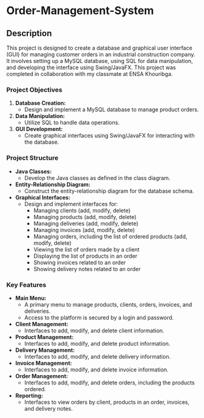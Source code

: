 # Order-Management-System

## Description

This project is designed to create a database and graphical user interface (GUI) for managing customer orders in an industrial construction company. It involves setting up a MySQL database, using SQL for data manipulation, and developing the interface using Swing/JavaFX. This project was completed in collaboration with my classmate at ENSA Khouribga.

### Project Objectives

1. **Database Creation:**
   - Design and implement a MySQL database to manage product orders.
2. **Data Manipulation:**
   - Utilize SQL to handle data operations.
3. **GUI Development:**
   - Create graphical interfaces using Swing/JavaFX for interacting with the database.

### Project Structure

- **Java Classes:**
  - Develop the Java classes as defined in the class diagram.
- **Entity-Relationship Diagram:**
  - Construct the entity-relationship diagram for the database schema.
- **Graphical Interfaces:**
  - Design and implement interfaces for:
    - Managing clients (add, modify, delete)
    - Managing products (add, modify, delete)
    - Managing deliveries (add, modify, delete)
    - Managing invoices (add, modify, delete)
    - Managing orders, including the list of ordered products (add, modify, delete)
    - Viewing the list of orders made by a client
    - Displaying the list of products in an order
    - Showing invoices related to an order
    - Showing delivery notes related to an order

### Key Features

- **Main Menu:**
  - A primary menu to manage products, clients, orders, invoices, and deliveries.
  - Access to the platform is secured by a login and password.
- **Client Management:**
  - Interfaces to add, modify, and delete client information.
- **Product Management:**
  - Interfaces to add, modify, and delete product information.
- **Delivery Management:**
  - Interfaces to add, modify, and delete delivery information.
- **Invoice Management:**
  - Interfaces to add, modify, and delete invoice information.
- **Order Management:**
  - Interfaces to add, modify, and delete orders, including the products ordered.
- **Reporting:**
  - Interfaces to view orders by client, products in an order, invoices, and delivery notes.
